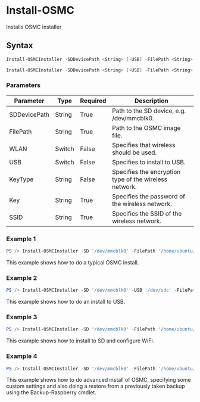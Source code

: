 # Install-OSMC
Installs OSMC installer

## Syntax
```powershell
Install-OSMCInstaller -SDDevicePath <String> [-USB] -FilePath <String> [<CommonParameters>]
```
```powershell
Install-OSMCInstaller -SDDevicePath <String> [-USB] -FilePath <String> -WLAN [-KeyType <String>] [-Key <String>] -SSID <String> [<CommonParameters>]
```

### Parameters
Parameter|Type|Required|Description
---------|----|--------|-----------
|SDDevicePath|String|True|Path to the SD device, e.g. /dev/mmcblk0.|
|FilePath|String|True|Path to the OSMC image file.|
|WLAN|Switch|False|Specifies that wireless should be used.|
|USB|Switch|False|Specifies to install to USB.|
|KeyType|String|False|Specifies the encryption type of the wireless network.|
|Key|String|True|Specifies the password of the wireless network.|
|SSID|String|True|Specifies the SSID of the wireless network.|

### Example 1
```powershell
PS /> Install-OSMCInstaller -SD '/dev/mmcblk0' -FilePath '/home/ubuntu/Downloads/OSMC_TGT_rbp2_20161128.img.gz'
```
This example shows how to do a typical OSMC install.

### Example 2
```powershell
PS /> Install-OSMCInstaller -SD '/dev/mmcblk0' -USB '/dev/sdc' -FilePath '/home/ubuntu/Downloads/OSMC_TGT_rbp2_20161128.img.gz'
```
This example shows how to do an install to USB.

### Example 3
```powershell
PS /> Install-OSMCInstaller -SD '/dev/mmcblk0' -FilePath '/home/ubuntu/Downloads/OSMC_TGT_rbp2_20161128.img.gz' -WLAN -KeyType 'WPA/WPA2_PSK' -Key '123456' -SSID  'MyNetwork'
```
This example shows how to install to SD and configure WiFi.

### Example 4
```powershell
PS /> Install-OSMCInstaller -SD '/dev/mmcblk0' -FilePath '/home/ubuntu/Downloads/OSMC_TGT_rbp2_20161128.img.gz' -WLAN -KeyType 'WPA/WPA2_PSK' -Key '123456' -SSID  'MyNetwork'
```
This example shows how to do advanced install of OSMC, specifying some custom settings and also doing a restore from a previously taken backup using the Backup-Raspberry cmdlet.